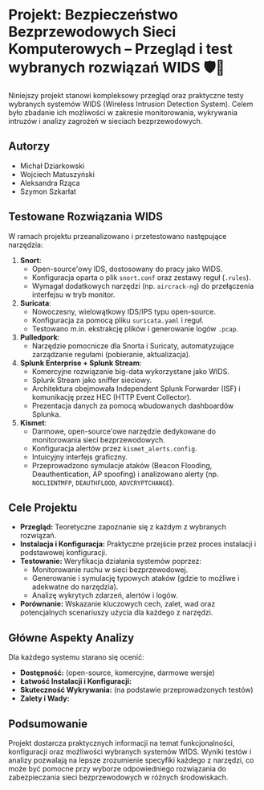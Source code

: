 # Projekt: Bezpieczeństwo Bezprzewodowych Sieci Komputerowych – Przegląd i test wybranych rozwiązań WIDS 🛡️📡

Niniejszy projekt stanowi kompleksowy przegląd oraz praktyczne testy wybranych systemów WIDS (Wireless Intrusion Detection System). Celem było zbadanie ich możliwości w zakresie monitorowania, wykrywania intruzów i analizy zagrożeń w sieciach bezprzewodowych.

## Autorzy

*   Michał Dziarkowski
*   Wojciech Matuszyński
*   Aleksandra Rząca
*   Szymon Szkarłat

## Testowane Rozwiązania WIDS

W ramach projektu przeanalizowano i przetestowano następujące narzędzia:

1.  **Snort**:
    *   Open-source'owy IDS, dostosowany do pracy jako WIDS.
    *   Konfiguracja oparta o plik `snort.conf` oraz zestawy reguł (`.rules`).
    *   Wymagał dodatkowych narzędzi (np. `aircrack-ng`) do przełączenia interfejsu w tryb monitor.
2.  **Suricata**:
    *   Nowoczesny, wielowątkowy IDS/IPS typu open-source.
    *   Konfiguracja za pomocą pliku `suricata.yaml` i reguł.
    *   Testowano m.in. ekstrakcję plików i generowanie logów `.pcap`.
3.  **Pulledpork**:
    *   Narzędzie pomocnicze dla Snorta i Suricaty, automatyzujące zarządzanie regułami (pobieranie, aktualizacja).
4.  **Splunk Enterprise + Splunk Stream**:
    *   Komercyjne rozwiązanie big-data wykorzystane jako WIDS.
    *   Splunk Stream jako sniffer sieciowy.
    *   Architektura obejmowała Independent Splunk Forwarder (ISF) i komunikację przez HEC (HTTP Event Collector).
    *   Prezentacja danych za pomocą wbudowanych dashboardów Splunka.
5.  **Kismet**:
    *   Darmowe, open-source'owe narzędzie dedykowane do monitorowania sieci bezprzewodowych.
    *   Konfiguracja alertów przez `kismet_alerts.config`.
    *   Intuicyjny interfejs graficzny.
    *   Przeprowadzono symulacje ataków (Beacon Flooding, Deauthentication, AP spoofing) i analizowano alerty (np. `NOCLIENTMFP`, `DEAUTHFLOOD`, `ADVCRYPTCHANGE`).

## Cele Projektu

*   **Przegląd:** Teoretyczne zapoznanie się z każdym z wybranych rozwiązań.
*   **Instalacja i Konfiguracja:** Praktyczne przejście przez proces instalacji i podstawowej konfiguracji.
*   **Testowanie:** Weryfikacja działania systemów poprzez:
    *   Monitorowanie ruchu w sieci bezprzewodowej.
    *   Generowanie i symulację typowych ataków (gdzie to możliwe i adekwatne do narzędzia).
    *   Analizę wykrytych zdarzeń, alertów i logów.
*   **Porównanie:** Wskazanie kluczowych cech, zalet, wad oraz potencjalnych scenariuszy użycia dla każdego z narzędzi.

## Główne Aspekty Analizy

Dla każdego systemu starano się ocenić:

*   **Dostępność:** (open-source, komercyjne, darmowe wersje)
*   **Łatwość Instalacji i Konfiguracji:**
*   **Skuteczność Wykrywania:** (na podstawie przeprowadzonych testów)
*   **Zalety i Wady:**

## Podsumowanie

Projekt dostarcza praktycznych informacji na temat funkcjonalności, konfiguracji oraz możliwości wybranych systemów WIDS. Wyniki testów i analizy pozwalają na lepsze zrozumienie specyfiki każdego z narzędzi, co może być pomocne przy wyborze odpowiedniego rozwiązania do zabezpieczania sieci bezprzewodowych w różnych środowiskach.
